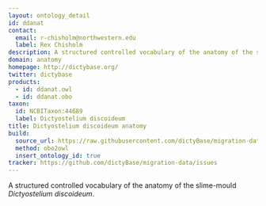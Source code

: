 ```yaml
---
layout: ontology_detail
id: ddanat
contact:
  email: r-chisholm@northwestern.edu
  label: Rex Chisholm
description: A structured controlled vocabulary of the anatomy of the slime-mould <i>Dictyostelium discoideum</i>.
domain: anatomy
homepage: http://dictybase.org/
twitter: dictybase
products:
  - id: ddanat.owl
  - id: ddanat.obo
taxon:
  id: NCBITaxon:44689
  label: Dictyostelium discoideum
title: Dictyostelium discoideum anatomy
build:
  source_url: https://raw.githubusercontent.com/dictyBase/migration-data/master/ontologies/dicty_anatomy.obo
  method: obo2owl
  insert_ontology_id: true
tracker: https://github.com/dictyBase/migration-data/issues
---
```


A structured controlled vocabulary of the anatomy of the slime-mould <i>Dictyostelium discoideum</i>.
